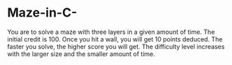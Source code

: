 # Maze-in-C-
You are to solve a maze with three layers in a given amount of time. The initial credit is 100. Once you hit a wall, you will get 10 points deduced. The faster you solve, the higher score you will get. The difficulty level increases with the larger size and the smaller amount of time.
